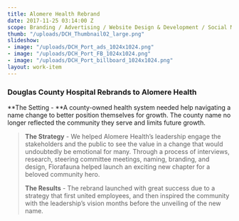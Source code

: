 ```yaml
---
title: Alomere Health Rebrand
date: 2017-11-25 03:14:00 Z
scope: Branding / Advertising / Website Design & Development / Social Media Strategy
thumb: "/uploads/DCH_Thumbnail02_large.png"
slideshow:
- image: "/uploads/DCH_Port_ads_1024x1024.png"
- image: "/uploads/DCH_Port_FB_1024x1024.png"
- image: "/uploads/DCH_Port_billboard_1024x1024.png"
layout: work-item
---
```


### Douglas County Hospital Rebrands to Alomere Health

**The Setting - **A county-owned health system needed help navigating a name change to better position themselves for growth. The county name no longer reflected the community they serve and limits future growth.

> **The Strategy** - We helped Alomere Health’s leadership engage the stakeholders and the public to see the value in a change that would undoubtedly be emotional for many. Through a process of interviews, research, steering committee meetings, naming, branding, and design, Florafauna helped launch an exciting new chapter for a beloved community hero.
>
> **The Results** - The rebrand launched with great success due to a strategy that first united employees, and then inspired the community with the leadership’s vision months before the unveiling of the new name.